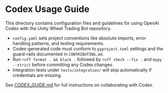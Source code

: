 # Codex Usage Guide

This directory contains configuration files and guidelines for using OpenAI Codex with the Unity Wheel Trading Bot repository.

- `config.yaml` sets project conventions like absolute imports, error handling patterns, and testing requirements.
- Codex-generated code must conform to `pyproject.toml` settings and the guard-rails documented in `CONTRIBUTING.md`.
- Run `ruff format . && black .` followed by `ruff check --fix .` and `mypy --strict` before committing any Codex changes.
- Integration tests under `tests/integration/` will skip automatically if credentials are missing.

See [CODEX_GUIDE.md](../CODEX_GUIDE.md) for full instructions on collaborating with Codex.
